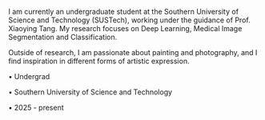 I am currently an undergraduate student at the Southern University of Science and Technology (SUSTech), working under the guidance of Prof. Xiaoying Tang. My research focuses on Deep Learning, Medical Image Segmentation and Classification.

Outside of research, I am passionate about painting and photography, and I find inspiration in different forms of artistic expression.

• Undergrad

• Southern University of Science and Technology 

• 2025 - present
